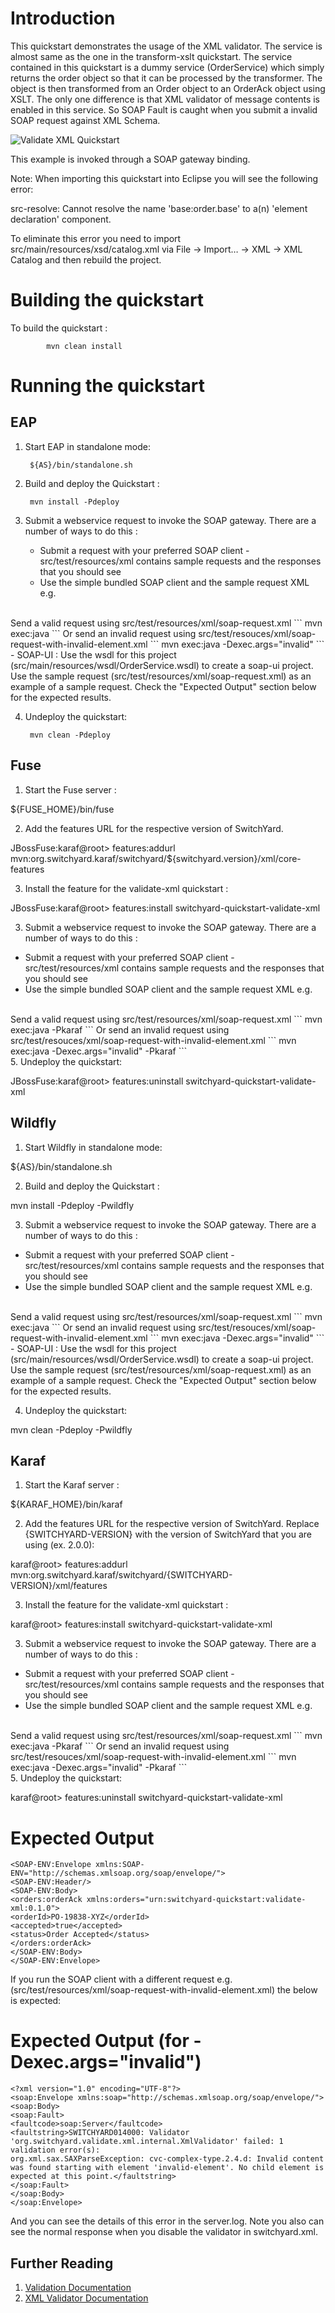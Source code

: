 Introduction
============
This quickstart demonstrates the usage of the XML validator. The service is almost same as the one
in the transform-xslt quickstart. The service contained in this quickstart is a dummy service
(OrderService) which simply returns the order object so that it can be processed by the transformer.
The object is then transformed from an Order object to an OrderAck object using XSLT.
The only one difference is that XML validator of message contents is enabled in this service. So SOAP
Fault is caught when you submit a invalid SOAP request against XML Schema.

![Validate XML Quickstart](https://github.com/jboss-switchyard/quickstarts/raw/master/validate-xml/validate-xml.jpg)

This example is invoked through a SOAP gateway binding.

Note: When importing this quickstart into Eclipse you will see the following error:

src-resolve: Cannot resolve the name 'base:order.base' to a(n) 'element declaration' component.

To eliminate this error you need to import src/main/resources/xsd/catalog.xml via File -> Import… -> XML -> XML Catalog
and then rebuild the project.


Building the quickstart
======================

To build the quickstart :

```
        mvn clean install
```


Running the quickstart
======================


EAP
----------
1. Start EAP in standalone mode:

        ${AS}/bin/standalone.sh

2. Build and deploy the Quickstart :

        mvn install -Pdeploy

3. Submit a webservice request to invoke the SOAP gateway.  There are a number of ways to do this :
    - Submit a request with your preferred SOAP client - src/test/resources/xml contains
      sample requests and the responses that you should see
    - Use the simple bundled SOAP client and the sample request XML e.g.
<br/>
Send a valid request using src/test/resources/xml/soap-request.xml
```
            mvn exec:java
```
Or send an invalid request using src/test/resouces/xml/soap-request-with-invalid-element.xml
```
            mvn exec:java -Dexec.args="invalid"
```
<br/>
    - SOAP-UI : Use the wsdl for this project (src/main/resources/wsdl/OrderService.wsdl) to
      create a soap-ui project. Use the sample request (src/test/resources/xml/soap-request.xml)
      as an example of a sample request.   Check the "Expected Output" section below for the expected results.

4. Undeploy the quickstart:

        mvn clean -Pdeploy


Fuse
----------
1. Start the Fuse server :

${FUSE_HOME}/bin/fuse

2. Add the features URL for the respective version of SwitchYard.   

JBossFuse:karaf@root> features:addurl mvn:org.switchyard.karaf/switchyard/${switchyard.version}/xml/core-features

3. Install the feature for the validate-xml quickstart :

JBossFuse:karaf@root> features:install switchyard-quickstart-validate-xml

3. Submit a webservice request to invoke the SOAP gateway.  There are a number of ways to do this :
- Submit a request with your preferred SOAP client - src/test/resources/xml contains
sample requests and the responses that you should see
- Use the simple bundled SOAP client and the sample request XML e.g.
<br/>
Send a valid request using src/test/resources/xml/soap-request.xml
```
mvn exec:java -Pkaraf
```
Or send an invalid request using src/test/resouces/xml/soap-request-with-invalid-element.xml
```
mvn exec:java -Dexec.args="invalid" -Pkaraf
```
<br/>
5. Undeploy the quickstart:

JBossFuse:karaf@root> features:uninstall switchyard-quickstart-validate-xml


Wildfly
----------
1. Start Wildfly in standalone mode:

${AS}/bin/standalone.sh

2. Build and deploy the Quickstart :

mvn install -Pdeploy -Pwildfly

3. Submit a webservice request to invoke the SOAP gateway.  There are a number of ways to do this :
- Submit a request with your preferred SOAP client - src/test/resources/xml contains
sample requests and the responses that you should see
- Use the simple bundled SOAP client and the sample request XML e.g.
<br/>
Send a valid request using src/test/resources/xml/soap-request.xml
```
mvn exec:java
```
Or send an invalid request using src/test/resouces/xml/soap-request-with-invalid-element.xml
```
mvn exec:java -Dexec.args="invalid"
```
<br/>
- SOAP-UI : Use the wsdl for this project (src/main/resources/wsdl/OrderService.wsdl) to
create a soap-ui project. Use the sample request (src/test/resources/xml/soap-request.xml)
as an example of a sample request.   Check the "Expected Output" section below for the expected results.

4. Undeploy the quickstart:

mvn clean -Pdeploy -Pwildfly


Karaf
----------
1. Start the Karaf server :

${KARAF_HOME}/bin/karaf

2. Add the features URL for the respective version of SwitchYard.   Replace {SWITCHYARD-VERSION}
with the version of SwitchYard that you are using (ex. 2.0.0): 

karaf@root> features:addurl mvn:org.switchyard.karaf/switchyard/{SWITCHYARD-VERSION}/xml/features

3. Install the feature for the validate-xml quickstart :

karaf@root> features:install switchyard-quickstart-validate-xml

3. Submit a webservice request to invoke the SOAP gateway.  There are a number of ways to do this :
- Submit a request with your preferred SOAP client - src/test/resources/xml contains
sample requests and the responses that you should see
- Use the simple bundled SOAP client and the sample request XML e.g.
<br/>
Send a valid request using src/test/resources/xml/soap-request.xml
```
mvn exec:java -Pkaraf
```
Or send an invalid request using src/test/resouces/xml/soap-request-with-invalid-element.xml
```
mvn exec:java -Dexec.args="invalid" -Pkaraf
```
<br/>
5. Undeploy the quickstart:

karaf@root> features:uninstall switchyard-quickstart-validate-xml



Expected Output
===============
```
<SOAP-ENV:Envelope xmlns:SOAP-ENV="http://schemas.xmlsoap.org/soap/envelope/">
<SOAP-ENV:Header/>
<SOAP-ENV:Body>
<orders:orderAck xmlns:orders="urn:switchyard-quickstart:validate-xml:0.1.0">
<orderId>PO-19838-XYZ</orderId>
<accepted>true</accepted>
<status>Order Accepted</status>
</orders:orderAck>
</SOAP-ENV:Body>
</SOAP-ENV:Envelope>
```
If you run the SOAP client with a different request e.g. (src/test/resources/xml/soap-request-with-invalid-element.xml) the below is expected:

Expected Output (for -Dexec.args="invalid")
===============
```
<?xml version="1.0" encoding="UTF-8"?>
<soap:Envelope xmlns:soap="http://schemas.xmlsoap.org/soap/envelope/">
<soap:Body>
<soap:Fault>
<faultcode>soap:Server</faultcode>
<faultstring>SWITCHYARD014000: Validator 'org.switchyard.validate.xml.internal.XmlValidator' failed: 1 validation error(s): 
org.xml.sax.SAXParseException: cvc-complex-type.2.4.d: Invalid content was found starting with element 'invalid-element'. No child element is expected at this point.</faultstring>
</soap:Fault>
</soap:Body>
</soap:Envelope>
```
And you can see the details of this error in the server.log. Note you also can see the normal
response when you disable the validator in switchyard.xml.


## Further Reading

1. [Validation Documentation](https://docs.jboss.org/author/display/SWITCHYARD/Validation)
2. [XML Validator Documentation](https://docs.jboss.org/author/display/SWITCHYARD/XML+Validator)